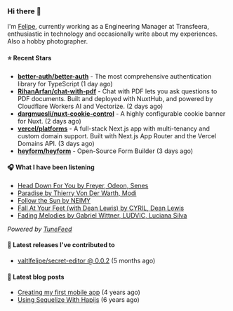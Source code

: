### Hi there 👋

I'm [Felipe](https://felipevm.com), currently working as a Engineering Manager at Transfeera, enthusiastic in technology and occasionally write about my experiences. Also a hobby photographer.

#### ⭐ Recent Stars
- **[better-auth/better-auth](https://github.com/better-auth/better-auth)** - The most comprehensive authentication library for TypeScript (1 day ago)
- **[RihanArfan/chat-with-pdf](https://github.com/RihanArfan/chat-with-pdf)** - Chat with PDF lets you ask questions to PDF documents. Built and deployed with NuxtHub, and powered by Cloudflare Workers AI and Vectorize. (2 days ago)
- **[dargmuesli/nuxt-cookie-control](https://github.com/dargmuesli/nuxt-cookie-control)** - A highly configurable cookie banner for Nuxt. (2 days ago)
- **[vercel/platforms](https://github.com/vercel/platforms)** - A full-stack Next.js app with multi-tenancy and custom domain support. Built with Next.js App Router and the Vercel Domains API. (3 days ago)
- **[heyform/heyform](https://github.com/heyform/heyform)** - Open-Source Form Builder (3 days ago)

#### 🎧 What I have been listening
- [Head Down For You by Freyer, Odeon, Senes](https://open.spotify.com/track/4Ty57TyhUNvVHQXsH5vrSD)
- [Paradise by Thierry Von Der Warth, Modi](https://open.spotify.com/track/45Q8FBzKZSIG5KsIe7VabG)
- [Follow the Sun by NEIMY](https://open.spotify.com/track/5NhrlsuS5y4T4N7WbbEute)
- [Fall At Your Feet (with Dean Lewis) by CYRIL, Dean Lewis](https://open.spotify.com/track/0M0a2E5H8pUmqDHs0A4931)
- [Fading Melodies by Gabriel Wittner, LUDVIC, Luciana Silva](https://open.spotify.com/track/0ufnG53X8ceZjTt5tfj4f6)

_Powered by [TuneFeed](https://tunefeed.app?ref=valtlfelipe-gh-profile)_ 

#### 🚀 Latest releases I've contributed to


- [valtlfelipe/secret-editor @ 0.0.2](https://github.com/valtlfelipe/secret-editor/releases/tag/0.0.2) (5 months ago)

#### 📄 Latest blog posts
- [Creating my first mobile app](https://felipevm.com/posts/creating-my-first-mobile-app/) (4 years ago)
- [Using Sequelize With Hapijs](https://felipevm.com/posts/using-sequelize-with-hapijs/) (6 years ago)
